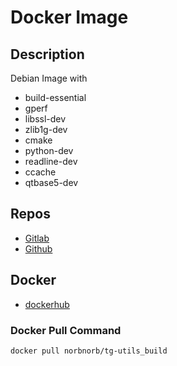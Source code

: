 # Docker Image

## Description
Debian Image with
* build-essential
* gperf
* libssl-dev
* zlib1g-dev
* cmake
* python-dev
* readline-dev
* ccache
* qtbase5-dev

## Repos
* [Gitlab](https://gitlab.norbert-ruehl.de/tg-utils/docker-tg-utils_build.git)
* [Github](https://github.com/norbekaiser/docker-tg-utils_build.git)

## Docker
* [dockerhub](https://hub.docker.com/r/norbnorb/tg-utils_build)


### Docker Pull Command
```docker pull norbnorb/tg-utils_build```